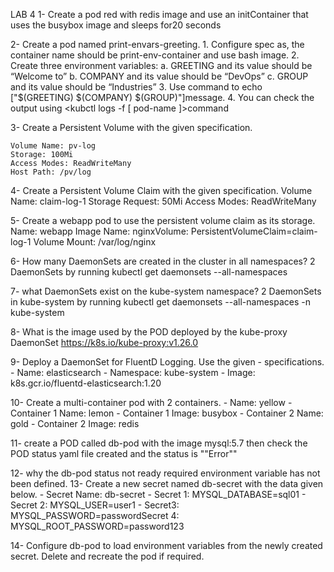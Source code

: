 LAB 4
1- Create a pod red with redis image and use an initContainer that uses the busybox image and sleeps for20 seconds

2- Create a pod named print-envars-greeting.
    1. Configure spec as, the container name should be print-env-container and use bash image.
    2. Create three environment variables:
        a. GREETING and its value should be “Welcome to”
        b. COMPANY and its value should be “DevOps”
        c. GROUP and its value should be “Industries”
    3. Use command to echo ["$(GREETING) $(COMPANY) $(GROUP)"]message.
    4. You can check the output using <kubctl logs -f [ pod-name ]>command

3- Create a Persistent Volume with the given specification.
```
Volume Name: pv-log
Storage: 100Mi
Access Modes: ReadWriteMany
Host Path: /pv/log
```

4- Create a Persistent Volume Claim with the given specification.
Volume Name: claim-log-1
Storage Request: 50Mi
Access Modes: ReadWriteMany

5- Create a webapp pod to use the persistent volume claim as its storage.
Name: webapp
Image Name: nginxVolume: PersistentVolumeClaim=claim-log-1
Volume Mount: /var/log/nginx

6- How many DaemonSets are created in the cluster in all namespaces?
    2 DaemonSets 
    by running kubectl get daemonsets --all-namespaces

7- what DaemonSets exist on the kube-system namespace?
    2 DaemonSets in kube-system
    by running  kubectl get daemonsets --all-namespaces -n kube-system

8- What is the image used by the POD deployed by the kube-proxy DaemonSet
    https://k8s.io/kube-proxy:v1.26.0

9- Deploy a DaemonSet for FluentD Logging. Use the given
    - specifications.
    - Name: elasticsearch
    - Namespace: kube-system
    - Image: k8s.gcr.io/fluentd-elasticsearch:1.20

10- Create a multi-container pod with 2 containers.
    - Name: yellow
    - Container 1 Name: lemon
    - Container 1 Image: busybox
    - Container 2 Name: gold
    - Container 2 Image: redis

11- create a POD called db-pod with the image mysql:5.7 then check the POD status
yaml file created and the status is ""Error""

12- why the db-pod status not ready
 required environment variable has not been defined.
13- Create a new secret named db-secret with the data given below.
    - Secret Name: db-secret
    - Secret 1: MYSQL_DATABASE=sql01
    - Secret 2: MYSQL_USER=user1
    - Secret3: MYSQL_PASSWORD=passwordSecret 4: MYSQL_ROOT_PASSWORD=password123

14- Configure db-pod to load environment variables from the newly created secret. Delete and recreate the pod if required.

